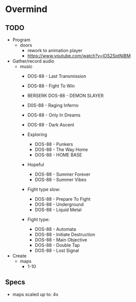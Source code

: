 # Overmind

## TODO

- Program
	- doors
		- rework to animation player
		- https://www.youtube.com/watch?v=lOS2SptNiBM
- Gather/record audio
	- music
		- DOS-88 - Last Transmission
		- DOS-88 - Fight To Win
		- BERSERK DOS-88 - DEMON SLAYER
		- D0S-88 - Raging Inferno
		- DOS-88 - Only In Dreams
		- DOS-88 - Dark Ascent
		
		- Exploring
			- DOS-88 - Punkers
			- DOS-88 - The Way Home
			- DOS-88 - HOME BASE
		- Hopeful
			- DOS-88 - Summer Forever
			- DOS-88 - Summer Vibes
		- Fight type slow:
			- DOS-88 - Prepare To Fight
			- DOS-88 - Underground
			- DOS-88 - Liquid Metal
		- Fight type:
			- DOS-88 - Automata
			- DOS-88 - Initiate Destruction
			- DOS-88 - Main Objective
			- DOS-88 - Double Tap
			- DOS-88 - Lost Signal
- Create
	- maps
		- 1-10 

## Specs
- maps scaled up to: 4x
